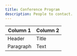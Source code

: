 ```yaml
---
title: Conference Program
description: People to contact.
---
```

|   Column 1  |   Column 2  |
| ----------- | ----------- |
| Header      | Title       |
| Paragraph   | Text        |
